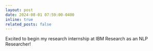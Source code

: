 ```yaml
---
layout: post
date: 2024-08-01 07:59:00-0400
inline: true
related_posts: false
---
```


Excited to begin my research internship at IBM Research as an NLP Researcher!